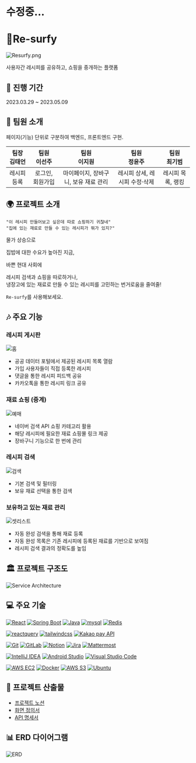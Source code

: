 # 수정중...

# 📜Re-surfy

![Resurfy.png](resurfy/src/main/webapp/resources/assets/horizontal_logo.png)

사용자간 레시피를 공유하고, 쇼핑을 중개하는 플랫폼

## 📅 진행 기간

2023.03.29 ~ 2023.05.09

## 🤝 팀원 소개

페이지(기능) 단위로 구분하여 백엔드, 프론트엔드 구현.

|                      팀장<br>김태언                      |                   팀원<br>이선주                   |                      팀원<br>이지원                       |                  팀원<br>정윤주                  |                         팀원<br>최기범                          |
| :------------------------------------------------------: | :------------------------------------------------: | :-------------------------------------------------------: | :----------------------------------------------: | :-------------------------------------------------------------: |
| 레시피 등록 | 로그인, 회원가입 | 마이페이지, 장바구니, 보유 재료 관리 | 레시피 상세, 레시피 수정·삭제 | 레시피 목록, 랭킹

## 🌍 프로젝트 소개

`"이 레시피 만들어보고 싶은데 따로 쇼핑하기 귀찮네"`<br/>
`"집에 있는 재료로 만들 수 있는 레시피가 뭐가 있지?"`

 물가 상승으로 
 
 집밥에 대한 수요가 높아진 지금,

 바쁜 현대 사회에 
 
 레시피 검색과 쇼핑을 따로하거나, <br/>냉장고에 있는 재료로 만들 수 있는 레시피를 고민하는 번거로움을 줄여줄!

 `Re-surfy`를 사용해보세요.

## 🎶 주요 기능

### 레시피 게시판

![홈](/img/홈.gif)

- 공공 데이터 포털에서 제공된 레시피 목록 열람
- 가입 사용자들이 직접 등록한 레시피
- 댓글을 통한 레시피 피드백 공유
- 카카오톡을 통한 레시피 링크 공유

### 재료 쇼핑 (중계)

![예매](/img/예매.gif)

- 네이버 검색 API 쇼핑 카테고리 활용
- 해당 레시피에 필요한 재료 쇼핑몰 링크 제공
- 장바구니 기능으로 한 번에 관리 

### 레시피 검색

![검색](/img/검색.gif)

- 기본 검색 및 필터링
- 보유 재료 선택을 통한 검색

### 보유하고 있는 재료 관리

![셋리스트](/img/셋리스트.gif)

- 자동 완성 검색을 통해 재료 등록
- 자동 완성 목록은 기존 레시피에 등록된 재료를 기반으로 보여짐
- 레시피 검색 결과의 정확도를 높임

## 🏛️ 프로젝트 구조도

![Service Architecture](./img/architecture.png)

## 💻 주요 기술

[![React](https://img.shields.io/badge/react-18.2.0-blue?style=flat&logo=react)](https://ko.legacy.reactjs.org/)
[![Spring Boot](https://img.shields.io/badge/Spring_Boot-3.2.3-green?style=flat&logo=spring)](https://spring.io/projects/spring-boot)
[![Java](https://img.shields.io/badge/Java-17-orange?style=flat&logo=java)](https://www.oracle.com/java/)
[![mysql](https://img.shields.io/badge/mysql-8.3.0-4479A1?style=flat&logo=mysql)](https://mysql.com/)
[![Redis](https://img.shields.io/badge/Redis-7.2.4-red?style=flat&logo=redis)](https://redis.io/)

[![reactquery](https://img.shields.io/badge/reactquery-3.39.3-FF4154?style=flat&logo=reactquery)](https://tanstack.com/query/v4/docs/framework/react/overview)
[![tailwindcss](https://img.shields.io/badge/tailwindcss-3.4.1-06B6D4?style=flat&logo=tailwindcss)](https://tailwindcss.com/)
[![Kakao pay API](https://img.shields.io/badge/API-Kakao_Pay-FFCD00?style=flat)](https://developers.kakao.com/product/kakaoPay)

[![Git](https://img.shields.io/badge/Git-gray?style=flat&logo=git)](https://git-scm.com/)
[![GitLab](https://img.shields.io/badge/GitLab-gray?style=flat&logo=gitlab)](https://about.gitlab.com/)
[![Notion](https://img.shields.io/badge/Notion-gray?style=flat&logo=notion)](https://www.notion.so/)
[![Jira](https://img.shields.io/badge/Jira-gray?style=flat&logo=jira)](https://www.atlassian.com/software/jira)
[![Mattermost](https://img.shields.io/badge/Mattermost-gray?style=flat&logo=mattermost)](https://mattermost.com/)

[![IntelliJ IDEA](https://img.shields.io/badge/IntelliJ_IDEA-2023.3.2-red?style=flat&logo=intellij-idea)](https://www.jetbrains.com/idea/)
[![Android Studio](https://img.shields.io/badge/Android_Studio-2023.1.1-green?style=flat&logo=android-studio)](https://developer.android.com/studio)
[![Visual Studio Code](https://img.shields.io/badge/Visual%20Studio%20Code-1.85.1-blue.svg?style=flat&logo=visual-studio-code)](https://code.visualstudio.com/)

[![AWS EC2](https://img.shields.io/badge/AWS_EC2-gray?style=flat&logo=amazon-aws)](https://aws.amazon.com/ec2/)
[![Docker](https://img.shields.io/badge/Docker-24.0.7-blue?style=flat&logo=docker)](https://www.docker.com/)
[![AWS S3](https://img.shields.io/badge/AWS_S3-gray?style=flat&logo=amazon-s3)](https://aws.amazon.com/s3/)
[![Ubuntu](https://img.shields.io/badge/Ubuntu-20.04.06-purple?style=flat&logo=ubuntu)](https://ubuntu.com/)


## 📃 프로젝트 산출물

- [프로젝트 노션]()
- [화면 정의서]()
- [API 명세서]()

## 📊 ERD 다이어그램
![ERD](/img/ERD.png)

